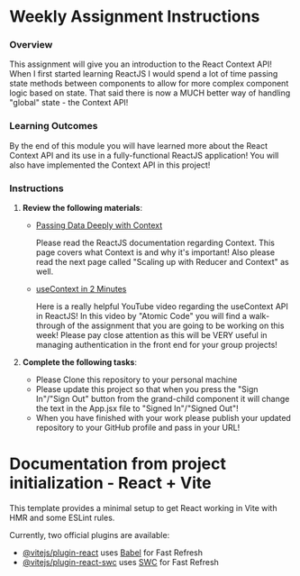 # Weekly Assignment Instructions


### Overview

This assignment will give you an introduction to the React Context API!  When I first started learning ReactJS I would spend a lot of time passing state methods between components to allow for more complex component logic based on state.  That said there is now a MUCH better way of handling "global" state - the Context API!

### Learning Outcomes

By the end of this module you will have learned more about the React Context API and its use in a fully-functional ReactJS application!  You will also have implemented the Context API in this project!
    

### Instructions
1. **Review the following materials**:

   - [Passing Data Deeply with Context](https://react.dev/learn/passing-data-deeply-with-context)
  
     Please read the ReactJS documentation regarding Context.  This page covers what Context is and why it's important!  Also please read the next page called "Scaling up with Reducer and Context" as well.


   - [useContext in 2 Minutes](https://youtu.be/_HdrLsyAdJg?si=oVYfjQxu3Y6rhGO6)
  
     Here is a really helpful YouTube video regarding the useContext API in ReactJS!  In this video by "Atomic Code" you will find a walk-through of the assignment that you are going to be working on this week!  Please pay close attention as this will be VERY useful in managing authentication in the front end for your group projects!

3. **Complete the following tasks**:

   - Please Clone this repository to your personal machine
   - Please update this project so that when you press the "Sign In"/"Sign Out" button from the grand-child component it will change the text in the App.jsx file to "Signed In"/"Signed Out"!
   - When you have finished with your work please publish your updated repository to your GitHub profile and pass in your URL!


# Documentation from project initialization - React + Vite

This template provides a minimal setup to get React working in Vite with HMR and some ESLint rules.

Currently, two official plugins are available:

- [@vitejs/plugin-react](https://github.com/vitejs/vite-plugin-react/blob/main/packages/plugin-react/README.md) uses [Babel](https://babeljs.io/) for Fast Refresh
- [@vitejs/plugin-react-swc](https://github.com/vitejs/vite-plugin-react-swc) uses [SWC](https://swc.rs/) for Fast Refresh
